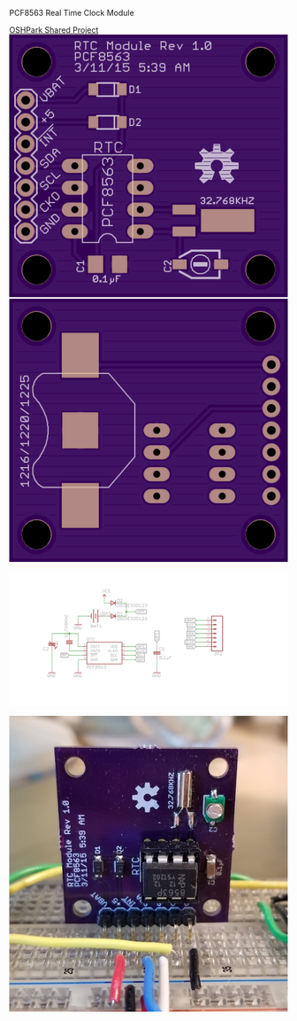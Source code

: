 PCF8563 Real Time Clock Module

[OSHPark Shared Project](https://oshpark.com/shared_projects/yfwEHxpi)
![Top](images/PCF8563RTC-OSHPark-top.png) ![Bottom](images/PCF8563RTC-OSHPark-bottom.png)

![Schematic](images/PCF8563-Bob-v1.0.sch.png)

![Board](images/PCF8563-Bob-v1.0.assembled.jpg)

